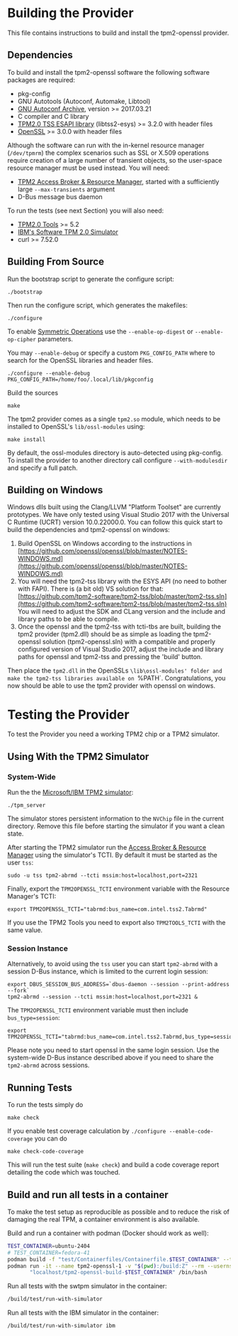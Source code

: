 # Building the Provider
This file contains instructions to build and install the tpm2-openssl provider.

## Dependencies
To build and install the tpm2-openssl software the following software packages
are required:

 * pkg-config
 * GNU Autotools (Autoconf, Automake, Libtool)
 * [GNU Autoconf Archive](https://www.gnu.org/software/autoconf-archive/),
   version >= 2017.03.21
 * C compiler and C library
 * [TPM2.0 TSS ESAPI library](https://github.com/tpm2-software/tpm2-tss)
   (libtss2-esys) >= 3.2.0 with header files
 * [OpenSSL](https://www.openssl.org/) >= 3.0.0 with header files

Although the software can run with the in-kernel resource manager (`/dev/tpmrm`)
the complex scenarios such as SSL or X.509 operations require creation of a large
number of transient objects, so the user-space resource manager must be used
instead. You will need:

 * [TPM2 Access Broker & Resource Manager](https://github.com/tpm2-software/tpm2-abrmd),
   started with a sufficiently large `--max-transients` argument
 * D-Bus message bus daemon

To run the tests (see next Section) you will also need:

 * [TPM2.0 Tools](https://github.com/tpm2-software/tpm2-tools) >= 5.2
 * [IBM's Software TPM 2.0 Simulator](https://sourceforge.net/projects/ibmswtpm2/files)
 * curl >= 7.52.0


## Building From Source

Run the bootstrap script to generate the configure script:
```
./bootstrap
```

Then run the configure script, which generates the makefiles:
```
./configure
```

To enable [Symmetric Operations](symmetric.md) use the `--enable-op-digest`
or `--enable-op-cipher` parameters.

You may `--enable-debug` or specify a custom `PKG_CONFIG_PATH` where to search
for the OpenSSL libraries and header files.
```
./configure --enable-debug PKG_CONFIG_PATH=/home/foo/.local/lib/pkgconfig
```

Build the sources
```
make
```

The tpm2 provider comes as a single `tpm2.so` module, which needs to be
installed to OpenSSL's `lib/ossl-modules` using:
```
make install
```

By default, the ossl-modules directory is auto-detected using pkg-config. To
install the provider to another directory call configure `--with-modulesdir`
and specify a full patch.

## Building on Windows

Windows dlls built using the Clang/LLVM "Platform Toolset" are currently
prototypes. We have only tested using Visual Studio 2017 with the
Universal C Runtime (UCRT) version 10.0.22000.0. You can follow this
quick start to build the dependencies and tpm2-openssl on windows:

 1. Build OpenSSL on Windows according to the instructions in
    [https://github.com/openssl/openssl/blob/master/NOTES-WINDOWS.md](https://github.com/openssl/openssl/blob/master/NOTES-WINDOWS.md)
 2. You will need the tpm2-tss library with the ESYS API (no need to
    bother with FAPI). There is (a bit old) VS solution for that: 
    [https://github.com/tpm2-software/tpm2-tss/blob/master/tpm2-tss.sln](https://github.com/tpm2-software/tpm2-tss/blob/master/tpm2-tss.sln)
    You will need to adjust the SDK and CLang version and the include and 
    library paths to be able to compile.
 3. Once the openssl and the tpm2-tss with tcti-tbs are built, building 
    the tpm2 provider (tpm2.dll) should be as simple as loading the 
    tpm2-openssl solution (tpm2-openssl.sln) with a compatible and properly
    configured version of Visual Studio 2017, adjust the include and
    library paths for openssl and tpm2-tss and pressing the 'build' button.

Then place the `tpm2.dll` in the OpenSSLs `\lib\ossl-modules' folder
and make the tpm2-tss libraries available on `%PATH`. Congratulations,
you now should be able to use the tpm2 provider with openssl on windows.

# Testing the Provider
To test the Provider you need a working TPM2 chip or a TPM2 simulator.


## Using With the TPM2 Simulator

### System-Wide

Run the the
[Microsoft/IBM TPM2 simulator](https://sourceforge.net/projects/ibmswtpm2):
```
./tpm_server
```

The simulator stores persistent information to the `NVChip` file in the current
directory. Remove this file before starting the simulator if you want a clean
state.

After starting the TPM2 simulator run the
[Access Broker & Resource Manager](https://github.com/tpm2-software/tpm2-abrmd)
 using the simulator's TCTI. By default it must be started as the user `tss`:
```
sudo -u tss tpm2-abrmd --tcti mssim:host=localhost,port=2321
```

Finally, export the `TPM2OPENSSL_TCTI` environment variable with the Resource
Manager's TCTI:
```
export TPM2OPENSSL_TCTI="tabrmd:bus_name=com.intel.tss2.Tabrmd"
```

If you use the TPM2 Tools you need to export also `TPM2TOOLS_TCTI` with the
same value.

### Session Instance

Alternatively, to avoid using the `tss` user you can start `tpm2-abrmd` with
a session D-Bus instance, which is limited to the current login session:
```
export DBUS_SESSION_BUS_ADDRESS=`dbus-daemon --session --print-address --fork`
tpm2-abrmd --session --tcti mssim:host=localhost,port=2321 &
```

The `TPM2OPENSSL_TCTI` environment variable must then include `bus_type=session`:
```
export TPM2OPENSSL_TCTI="tabrmd:bus_name=com.intel.tss2.Tabrmd,bus_type=session"
```

Please note you need to start openssl in the same login session. Use the
system-wide D-Bus instance described above if you need to share the `tpm2-abrmd`
across sessions.


## Running Tests

To run the tests simply do
```
make check
```

If you enable test coverage calculation by `./configure --enable-code-coverage`
you can do
```
make check-code-coverage
```

This will run the test suite (`make check`) and build a code coverage report
detailing the code which was touched.

## Build and run all tests in a container

To make the test setup as reproducible as possible and to reduce the risk
of damaging the real TPM, a container environment is also available.

Build and run a container with podman (Docker should work as well):

```sh
TEST_CONTAINER=ubuntu-2404
# TEST_CONTAINER=fedora-41
podman build -f "test/Containerfiles/Containerfile.$TEST_CONTAINER" --tag "tpm2-openssl-build-$TEST_CONTAINER"
podman run -it --name tpm2-openssl-1 -v "$(pwd):/build:Z" --rm --userns=keep-id \
       "localhost/tpm2-openssl-build-$TEST_CONTAINER" /bin/bash
```

Run all tests with the swtpm simulator in the container:

```sh
/build/test/run-with-simulator
```

Run all tests with the IBM simulator in the container:

```sh
/build/test/run-with-simulator ibm
```
